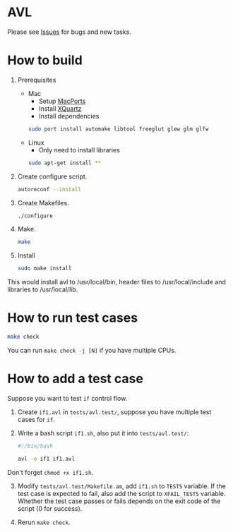 AVL
===
Please see [Issues](https://github.com/wqfish/avl/issues) for bugs and new tasks.

How to build
============

1. Prerequisites
	- Mac
		* Setup [MacPorts](http://guide.macports.org)
		* Install [XQuartz](https://xquartz.macosforge.org/)
		* Install dependencies
		```bash
		sudo port install automake libtool freeglut glew glm glfw
		```
	- Linux
		* Only need to install libraries
		```bash
		sudo apt-get install **
		```

2. Create configure script.
	```bash
	autoreconf --install
	```

3. Create Makefiles.
	```bash
	./configure
	```

4. Make.
	```bash
	make
	```

5. Install
	```bash
	sudo make install
	```
This would install avl to /usr/local/bin, header files to /usr/local/include
and libraries to /usr/local/lib.

How to run test cases
=====================

```bash
make check
```
You can run ```make check -j [N]``` if you have multiple CPUs.

How to add a test case
======================

Suppose you want to test ```if``` control flow.

1. Create ```if1.avl``` in ```tests/avl.test/```, suppose you have multiple test cases for ```if```.

2. Write a bash script ```if1.sh```, also put it into ```tests/avl.test/```:
	```bash
	#!/bin/bash
	
	avl -o if1 if1.avl
	```
Don't forget ```chmod +x if1.sh```.

3. Modify ```tests/avl.test/Makefile.am```, add ```if1.sh``` to ```TESTS``` variable.
If the test case is expected to fail, also add the script to ```XFAIL_TESTS``` variable.
Whether the test case passes or fails depends on the exit code of the script (0 for success).

4. Rerun ```make check```.
